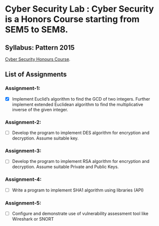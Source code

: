 # Cyber Security Lab : Cyber Security is a Honors Course starting from SEM5 to SEM8.

## Syllabus: Pattern 2015
[Cyber Security Honours Course](https://github.com/mohitkhedkar/College/blob/main/3%20Year/Cyber%20Security%20Lab/Cyber%20security%20Honor_syllbus.pdf).

## List of Assignments

### Assignment-1:
- [x] Implement Euclid’s algorithm to find the GCD of two integers. Further implement extended 
Euclidean algorithm to find the multiplicative inverse of the given integer.

### Assignment-2:
- [ ] Develop the program to implement DES algorithm for encryption and decryption. Assume 
suitable key.

### Assignment-3:
- [ ] Develop the program to implement RSA algorithm for encryption and decryption. Assume 
suitable Private and Public Keys.

### Assignment-4:
- [ ] Write a program to implement SHA1 algorithm using libraries (API) 

### Assignment-5:
- [ ] Configure and demonstrate use of vulnerability assessment tool like Wireshark or SNORT
